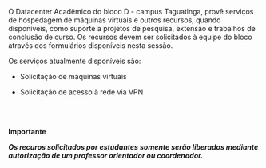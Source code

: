 
O Datacenter Acadêmico do bloco D - campus Taguatinga, provê serviços de hospedagem de máquinas virtuais e outros recursos, quando disponíveis, como suporte a projetos de pesquisa, extensão e trabalhos de conclusão de curso.
Os recursos devem ser solicitados à equipe do bloco através dos formulários disponíveis nesta sessão.

Os serviços atualmente disponíveis são:

* Solicitação de máquinas virtuais

* Solicitação de acesso à rede via VPN


<br>
<br>

**Importante**

***Os recuros solicitados por estudantes somente serão liberados mediante autorização de um professor orientador ou coordenador.***
